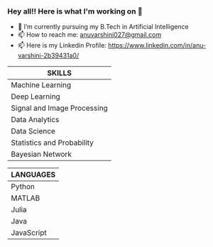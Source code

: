 ### Hey all!! Here is what I'm working on 👋

- 🔭 I’m currently pursuing my B.Tech in Artificial Intelligence
- 📫 How to reach me: anuvarshini027@gmail.com
- 📫 Here is my Linkedin Profile: https://www.linkedin.com/in/anu-varshini-2b39431a0/

|SKILLS|
| ------------- |
| Machine Learning| 
| Deep Learning | 
| Signal and Image Processing| 
| Data Analytics | 
| Data Science | 
| Statistics and Probability | 
| Bayesian Network | 

|LANGUAGES|
| ------------- |
| Python| 
| MATLAB| 
| Julia| 
| Java| 
| JavaScript| 
